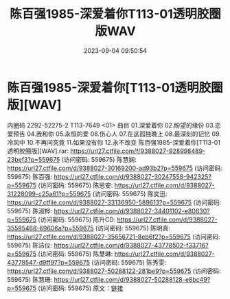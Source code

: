 ﻿---
title: 陈百强1985-深爱着你T113-01透明胶圈版WAV
date: 2023-09-04 09:50:54
categories: WAV车载音乐、镜像
tags: 华语中文
---
# 陈百强1985-深爱着你[T113-01透明胶圈版][WAV]

内圈码 2292-52275-2 T113-7649 <01>
曲目
01.深爱着你
02.盼望的缘份
03.恋爱预告
04.我和你
05.永恒的爱
06.伤心人
07.在这孤独晚上
08.最深刻的记忆
09.冷风中
10.不再问究竟
11.如果没有你
12.永不改变
陈百强1985-深爱着你[T113-01透明胶圈版][WAV].rar: https://url27.ctfile.com/f/9388027-928998489-23bef3?p=559675
(访问密码: 559675)
陈慧娴: https://url27.ctfile.com/d/9388027-30169200-ad93b2?p=559675
(访问密码: 559675)
陈百强: https://url27.ctfile.com/d/9388027-30247558-942325?p=559675
(访问密码: 559675)
陈思安: https://url27.ctfile.com/d/9388027-31228099-c25a61?p=559675
(访问密码: 559675)
陈奕迅: https://url27.ctfile.com/d/9388027-33136950-589613?p=559675
(访问密码: 559675)
陈淑桦: https://url27.ctfile.com/d/9388027-34401102-e80630?p=559675
(访问密码: 559675)
陈升CD: https://url27.ctfile.com/d/9388027-35595468-69606a?p=559675
(访问密码: 559675)
陈明真: https://url27.ctfile.com/d/9388027-35656721-8eb6f2?p=559675
(访问密码: 559675)
陈洁仪: https://url27.ctfile.com/d/9388027-43778502-f33716?p=559675
(访问密码: 559675)
陈慧琳: https://url27.ctfile.com/d/9388027-43778547-d9ff97?p=559675
(访问密码: 559675)
陈秀雯: https://url27.ctfile.com/d/9388027-50288122-281be9?p=559675
(访问密码: 559675)
陈慧珊: https://url27.ctfile.com/d/9388027-50288128-e8bc49?p=559675
(访问密码: 559675)
原文：[链接](https://blog.sina.com.cn/s/blog_1647c7e76010313c1.html)